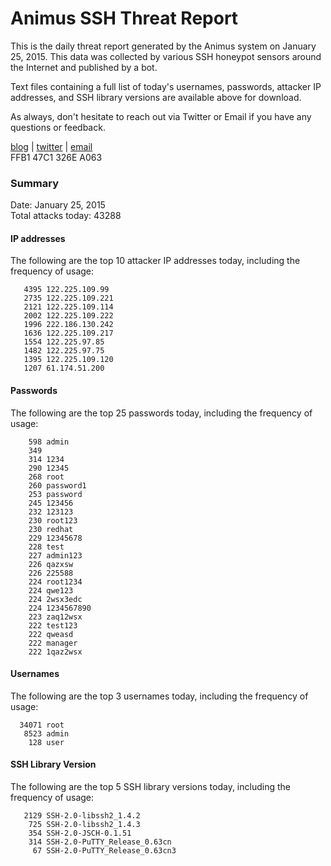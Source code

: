 # Animus SSH Threat Report

This is the daily threat report generated by the Animus system on January 25, 2015. This data was collected by various SSH honeypot sensors around the Internet and published by a bot.  

Text files containing a full list of today's usernames, passwords, attacker IP addresses, and SSH library versions are available above for download.  

As always, don't hesitate to reach out via Twitter or Email if you have any questions or feedback.  

[blog](http://morris.guru) | [twitter](https://twitter.com/andrew___morris) | [email](mailto:andrew@morris.guru)  
FFB1 47C1 326E A063  

### Summary

Date: January 25, 2015  
Total attacks today: 43288  

#### IP addresses
The following are the top 10 attacker IP addresses today, including the frequency of usage:
```
   4395 122.225.109.99
   2735 122.225.109.221
   2121 122.225.109.114
   2002 122.225.109.222
   1996 222.186.130.242
   1636 122.225.109.217
   1554 122.225.97.85
   1482 122.225.97.75
   1395 122.225.109.120
   1207 61.174.51.200
```

#### Passwords
The following are the top 25 passwords today, including the frequency of usage:
```
    598 admin
    349 
    314 1234
    290 12345
    268 root
    260 password1
    253 password
    245 123456
    232 123123
    230 root123
    230 redhat
    229 12345678
    228 test
    227 admin123
    226 qazxsw
    226 225588
    224 root1234
    224 qwe123
    224 2wsx3edc
    224 1234567890
    223 zaq12wsx
    222 test123
    222 qweasd
    222 manager
    222 1qaz2wsx
```

#### Usernames
The following are the top 3 usernames today, including the frequency of usage:
```
  34071 root
   8523 admin
    128 user
```

#### SSH Library Version
The following are the top 5 SSH library versions today, including the frequency of usage:
```
   2129 SSH-2.0-libssh2_1.4.2
    725 SSH-2.0-libssh2_1.4.3
    354 SSH-2.0-JSCH-0.1.51
    314 SSH-2.0-PuTTY_Release_0.63cn
     67 SSH-2.0-PuTTY_Release_0.63cn3
```
